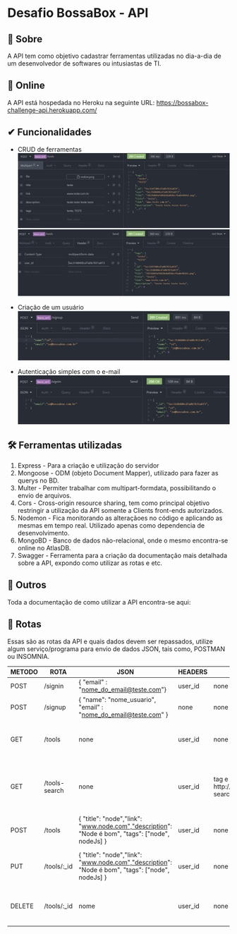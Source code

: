 # Desafio BossaBox - API

## 💬 Sobre

A API tem como objetivo cadastrar ferramentas utilizadas no dia-a-dia de um desenvolvedor de softwares ou intusiastas de TI.

## 🚀 Online

A API está hospedada no Heroku na seguinte URL:
https://bossabox-challenge-api.herokuapp.com/

## ✔ Funcionalidades

- CRUD de ferramentas
  <img src="./img/b4.png" alt="POST-TOOLS-2"/>
  <img src="./img/b3.png" alt="POST-TOOLS-1"/>

- Criação de um usuário
  <img src="./img/b1.png"/>

- Autenticação simples com o e-mail
  <img src="./img/b2.png"/>

## 🛠 Ferramentas utilizadas

1. Express - Para a criação e utilização do servidor
2. Mongoose - ODM (objeto Document Mapper), utilizado para fazer as querys no BD.
3. Multer - Permiter trabalhar com multipart-formdata, possibilitando o envio de arquivos.
4. Cors - Cross-origin resource sharing, tem como principal objetivo restringir a utilização da API somente a Clients front-ends autorizados.
5. Nodemon - Fica monitorando as alteraçãoes no código e aplicando as mesmas em tempo real. Utilizado apenas como dependencia de desenvolvimento.
6. MongoBD - Banco de dados não-relacional, onde o mesmo encontra-se online no AtlasDB.
7. Swagger - Ferramenta para a criação da documentação mais detalhada sobre a API, expondo como utilizar as rotas e etc.

## 📝 Outros

Toda a documentação de como utilizar a API encontra-se aqui:

## 🚩 Rotas

Essas são as rotas da API e quais dados devem ser repassados, utilize algum serviço/programa para envio de dados JSON, tais como, POSTMAN ou INSOMNIA.

| METODO | ROTA          | JSON                                                                                             | HEADERS | QUERY                                                             | DESCRIÇÃO                                                    |
| ------ | ------------- | ------------------------------------------------------------------------------------------------ | ------- | ----------------------------------------------------------------- | ------------------------------------------------------------ |
| POST   | /signin       | { "email" : "nome_do_email@teste.com"}                                                           | user_id | none                                                              | Faz login no sistema                                         |
| POST   | /signup       | { "name": "nome_usuario", "email" : "nome_do_email@teste.com" }                                  | none    | none                                                              |
| GET    | /tools        | none                                                                                             | user_id | none                                                              | Busca ferramentas baseado no "id" do usuário                 |
| GET    | /tools-search | none                                                                                             | user_id | tag e seu valor (ex: http://localhost:3333/tools-search?tag=node) | Filtra uma ou mais ferramentas de acordo com q query enviada |
| POST   | /tools        | { "title": "node","link": "www.node.com","description": "Node é bom", "tags": ["node", nodeJs] } | user_id | none                                                              | Cadastra uma nova ferramenta                                 |
| PUT    | /tools/:\_id  | { "title": "node","link": "www.node.com","description": "Node é bom", "tags": ["node", nodeJs] } | user_id | none                                                              | Atualiza uma nova ferramenta baseado no ID                   |
| DELETE | /tools/:\_id  | nome                                                                                             | user_id | none                                                              | Deleta uma nova ferramenta baseado no ID                     |
